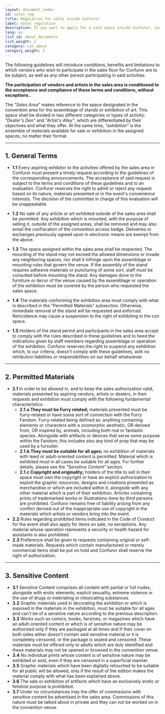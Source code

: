```yaml
---
layout: document_index
id: sales_reg
title: Regulation for sales inside Confuror
label: Sales regulation
description: If you want to apply for a sale space inside Confuror, you should read carefully this regulation to be prepared. Last revision February 2019.
lang: en
list_id: about_documents
list_weight: 2
category: cat_about
category_weight: 2
---
```


The following guidelines will introduce conditions, benefits and limitations to which vendors who wish to participate in the sales floor for Confuror are to be subject, as well as any other person participating in said activities.

**The participation of vendors and artists in the sales area is conditioned to the acceptance and compliance of these terms and conditions, without exceptions.**.

The *"Sales Area"* makes reference to the space designated in the convention area for the assemblage of stands or exhibition of art. This space shall be divided in two different categories or types of activity: *"Dealer's Den"* and *"Artist's Alley"*, which are differentiated by their objectives and what they offer. At the same time, *"exhibition"* is the ensemble of materials available for sale or exhibition in the assigned spaces, no matter their format.

---

<a name="general_terms"></a>

## 1. General Terms

- **1.1** Every aspiring exhibitor to the activities offered by the sales area in Confuror must present a timely request according to the guidelines of the corresponding announcements. The acceptance of said request is subject to the terms and conditions of these guidelines and to an evaluation. Confuror reserves the right to admit or reject any request based on its nature, materials presented or in the event's convenience interests. The decision of the committee in charge of this evaluation will be unappealable.

- **1.2** No sale of any article or art exhibited outside of the sales area shall be permitted. Any exhibition which is mounted, with the purpose of selling it, outside of the assigned areas, shall be removed and may also entail the confiscation of the convention access badge. Deliveries or exchanges previously agreed upon in electronic means are exempt from the above.

- **1.3** The space assigned within the sales area shall be respected. The mounting of the stand may not exceed the allowed dimensions or invade any neighboring spaces, nor shall it infringe upon the assemblage or mounting rules that govern the venue. If the assembly of the stand requires adhesive materials or puncturing of some sort, staff must be consulted before mounting the stand. Any damages done to the furniture or decor of the venue caused by the assemblage or operation of the exhibition must be covered by the person who requested the sales space.

- **1.4** The materials conforming the exhibition area must comply with what is described in the "Permitted Materials" subsection. Otherwise, immediate removal of the stand will be requested and enforced. Reincidence may cause a suspension to the right of exhibiting in the con space.

- **1.5** Holders of the stand permit and participants in the sales area accept to comply with the rules described in these guidelines and to heed the indications given by staff members regarding assemblage or operation of the exhibition. Confuror reserves the right to suspend any exhibition which, to our criteria, doesn't comply with these guidelines, with no retribution liabilities or responsibilities on our behalf whatsoever.

---

<a name="permited_materials"></a>

## 2. Permitted Materials

- **2.1** In order to be allowed in, and to keep the sales authorization valid, materials presented by aspiring vendors, artists or dealers, in their requests and exhibition must comply with the following fundamental characteristics:
  - **2.1.a They must be Furry related;** materials presented must be furry-related or have some sort of connection with the Furry Fandom. Furry-related being defined as: anything containing elements or characters with a zoomorphic aesthetic, OR derived from, OR inspired by, animals, including both real or fantastic species. Alongside with artifacts or devices that serve some purpose within the Fandom; this includes also any kind of prop that may be used by a fursuiter.
  - **2.1.b They must be suitable for all ages;** no exhibition of materials with lewd or adult-oriented content is permitted. Material which is exhibited must in all cases be suitable for all ages. For further details, please see the *"Sensitive Content"* section.
  - **2.1.c Copyright and originality;** holders of the title to sell in their space must own the copyright or have an explicit authorization to exploit the graphic resources, designs and creations presented as merchandise or which are included within it, alongside with any other material which is part of their exhibition. Articles containing prints of trademarked works or illustrations done by third persons are prohibited. Confuror remains free of liability arising from any conflict derived out of the inappropriate use of copyright in the materials which artists or vendors bring into the event.
- **2.2** Rules regarding prohibited items indicated in the Code of Conduct for the event shall also apply for items on sale, no exceptions. Any material whose operation represents a security or health hazard for assistants is also prohibited.
- **2.3** Preference shall be given to requests containing original or self-made materials. Requests which contain manufactured or merely commercial items shall be put on hold and Confuror shall reserve the right of authorization.

---

<a name="sensitive_content"></a>

## 3. Sensitive Content

- **3.1** Sensitive Content comprises all content with partial or full nudes, alongside with erotic elements, explicit sexuality, extreme violence or the use of drugs or inebriating or intoxicating substances.
- **3.2** Graphic materials used in decorating the exhibition or which is exposed in the materials in the exhibition, must be suitable for all ages and can't be of a sensitive nature according to the previous description.
- **3.3** Works such as comics, books, fanzines, or magazines which have an adult-oriented content or which is of sensitive nature may be authorized only if they are packaged at all times and if their cover on both sides either doesn't contain said sensitive material or it is completely censored, or the package is sealed and censored. These materials must be offered only to adults which are duly identified and these materials may not be opened or browsed in the convention venue.
- **3.4** No individual prints whose content is of sensitive nature may be exhibited or sold, even if they are censored in a superficial manner. 
- **3.5** Graphic materials which have been digitally retouched to be suitable for all public will be allowed, only if the result of the edition makes the material comply with what has been explained above.
- **3.6** The sale or exhibition of artifacts which have an exclusively erotic or fetishist purpose is prohibited.
- **3.7** Under no circumstances may the offer of commissions with sensitive content be advertised in the sales area. Commissions of this nature must be talked about in private and they can not be worked on in the convention venue.